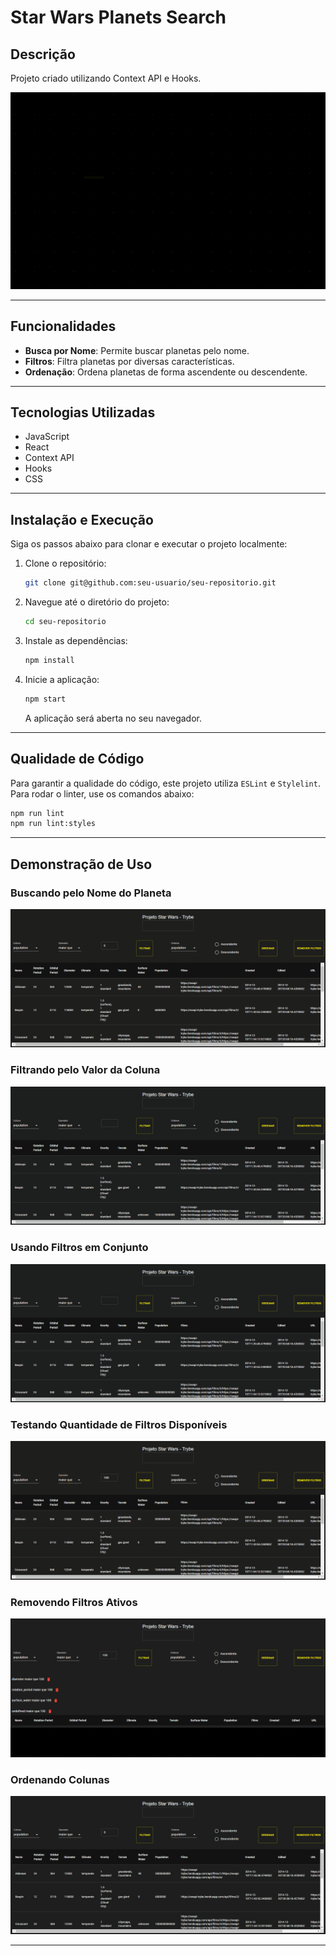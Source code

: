 # Star Wars Planets Search

## Descrição

Projeto criado utilizando Context API e Hooks.

![Demonstração](projectIntro.gif)

---

## Funcionalidades

- **Busca por Nome**: Permite buscar planetas pelo nome.
- **Filtros**: Filtra planetas por diversas características.
- **Ordenação**: Ordena planetas de forma ascendente ou descendente.

---

## Tecnologias Utilizadas

- JavaScript
- React
- Context API
- Hooks
- CSS

---

## Instalação e Execução

Siga os passos abaixo para clonar e executar o projeto localmente:

1. Clone o repositório:
   ```bash
   git clone git@github.com:seu-usuario/seu-repositorio.git
   ```
2. Navegue até o diretório do projeto:
   ```bash
   cd seu-repositorio
   ```
3. Instale as dependências:
   ```bash
   npm install
   ```
4. Inicie a aplicação:
   ```bash
   npm start
   ```
   A aplicação será aberta no seu navegador.

---

## Qualidade de Código

Para garantir a qualidade do código, este projeto utiliza `ESLint` e `Stylelint`. Para rodar o linter, use os comandos abaixo:

```bash
npm run lint
npm run lint:styles
```

---

## Demonstração de Uso

### Buscando pelo Nome do Planeta
![Buscando](demonstration-1.gif)

### Filtrando pelo Valor da Coluna
![Filtrando](demonstration-2.gif)

### Usando Filtros em Conjunto
![Filtros](demonstration-3.gif)

### Testando Quantidade de Filtros Disponíveis
![Quantidade de Filtros](demonstration-4.gif)

### Removendo Filtros Ativos
![Removendo Filtros](demonstration-5.gif)

### Ordenando Colunas
![Ordenando](demonstration-6.gif)

---
